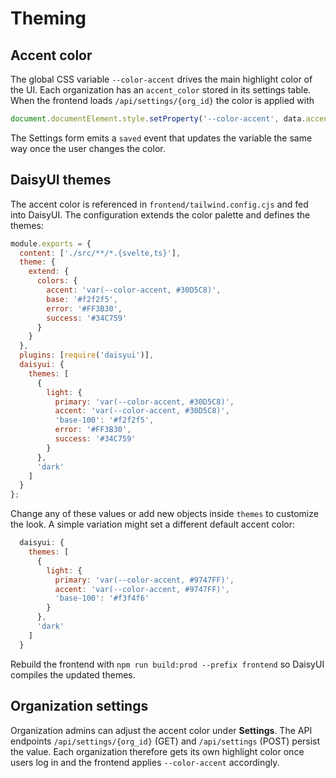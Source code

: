 # Theming

## Accent color
The global CSS variable `--color-accent` drives the main highlight color of the UI.
Each organization has an `accent_color` stored in its settings table. When the
frontend loads `/api/settings/{org_id}` the color is applied with

```ts
document.documentElement.style.setProperty('--color-accent', data.accent_color);
```

The Settings form emits a `saved` event that updates the variable the same way
once the user changes the color.

## DaisyUI themes
The accent color is referenced in `frontend/tailwind.config.cjs` and fed into
DaisyUI. The configuration extends the color palette and defines the themes:

```js
module.exports = {
  content: ['./src/**/*.{svelte,ts}'],
  theme: {
    extend: {
      colors: {
        accent: 'var(--color-accent, #30D5C8)',
        base: '#f2f2f5',
        error: '#FF3B30',
        success: '#34C759'
      }
    }
  },
  plugins: [require('daisyui')],
  daisyui: {
    themes: [
      {
        light: {
          primary: 'var(--color-accent, #30D5C8)',
          accent: 'var(--color-accent, #30D5C8)',
          'base-100': '#f2f2f5',
          error: '#FF3B30',
          success: '#34C759'
        }
      },
      'dark'
    ]
  }
};
```

Change any of these values or add new objects inside `themes` to customize the
look. A simple variation might set a different default accent color:

```js
  daisyui: {
    themes: [
      {
        light: {
          primary: 'var(--color-accent, #9747FF)',
          accent: 'var(--color-accent, #9747FF)',
          'base-100': '#f3f4f6'
        }
      },
      'dark'
    ]
  }
```

Rebuild the frontend with `npm run build:prod --prefix frontend` so DaisyUI
compiles the updated themes.

## Organization settings
Organization admins can adjust the accent color under **Settings**. The API
endpoints `/api/settings/{org_id}` (GET) and `/api/settings` (POST) persist the
value. Each organization therefore gets its own highlight color once users log
in and the frontend applies `--color-accent` accordingly.

